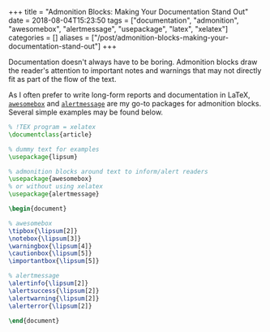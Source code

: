 +++
title = "Admonition Blocks: Making Your Documentation Stand Out"
date = 2018-08-04T15:23:50
tags = ["documentation", "admonition", "awesomebox", "alertmessage", "usepackage", "latex", "xelatex"]
categories = []
aliases = ["/post/admonition-blocks-making-your-documentation-stand-out"]
+++

Documentation doesn't always have to be boring.
Admonition blocks draw the reader's attention to important notes and warnings that may not directly fit as part of the flow of the text.

<!--more-->

As I often prefer to write long-form reports and documentation in LaTeX, [`awesomebox`](https://ctan.org/tex-archive/graphics/awesomebox) and [`alertmessage`](https://www.ctan.org/pkg/alertmessage) are my go-to packages for admonition blocks.
Several simple examples may be found below.

```latex
% !TEX program = xelatex
\documentclass{article}

% dummy text for examples
\usepackage{lipsum}

% admonition blocks around text to inform/alert readers
\usepackage{awesomebox}
% or without using xelatex
\usepackage{alertmessage}

\begin{document}

% awesomebox
\tipbox{\lipsum[2]}
\notebox{\lipsum[3]}
\warningbox{\lipsum[4]}
\cautionbox{\lipsum[5]}
\importantbox{\lipsum[5]}

% alertmessage
\alertinfo{\lipsum[2]}
\alertsuccess{\lipsum[2]}
\alertwarning{\lipsum[2]}
\alerterror{\lipsum[2]}

\end{document}
```
